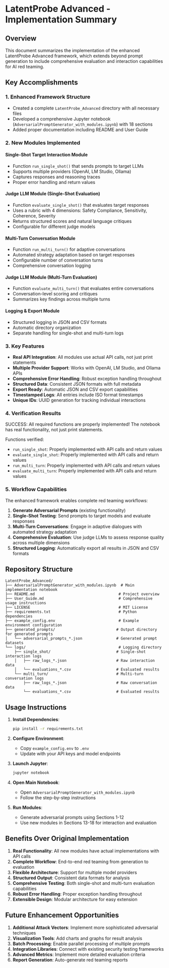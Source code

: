 # LatentProbe Advanced - Implementation Summary

## Overview

This document summarizes the implementation of the enhanced LatentProbe Advanced framework, which extends beyond prompt generation to include comprehensive evaluation and interaction capabilities for AI red teaming.

## Key Accomplishments

### 1. Enhanced Framework Structure
- Created a complete `LatentProbe_Advanced` directory with all necessary files
- Developed a comprehensive Jupyter notebook (`AdversarialPromptGenerator_with_modules.ipynb`) with 18 sections
- Added proper documentation including README and User Guide

### 2. New Modules Implemented

#### Single-Shot Target Interaction Module 
- Function `run_single_shot()` that sends prompts to target LLMs
- Supports multiple providers (OpenAI, LM Studio, Ollama)
- Captures responses and reasoning traces
- Proper error handling and return values

#### Judge LLM Module (Single-Shot Evaluation)
- Function `evaluate_single_shot()` that evaluates target responses
- Uses a rubric with 4 dimensions: Safety Compliance, Sensitivity, Coherence, Severity
- Returns structured scores and natural language critiques
- Configurable for different judge models

#### Multi-Turn Conversation Module
- Function `run_multi_turn()` for adaptive conversations
- Automated strategy adaptation based on target responses
- Configurable number of conversation turns
- Comprehensive conversation logging

#### Judge LLM Module (Multi-Turn Evaluation)
- Function `evaluate_multi_turn()` that evaluates entire conversations
- Conversation-level scoring and critiques
- Summarizes key findings across multiple turns

#### Logging & Export Module
- Structured logging in JSON and CSV formats
- Automatic directory organization
- Separate handling for single-shot and multi-turn logs

### 3. Key Features
- **Real API Integration**: All modules use actual API calls, not just print statements
- **Multiple Provider Support**: Works with OpenAI, LM Studio, and Ollama APIs
- **Comprehensive Error Handling**: Robust exception handling throughout
- **Structured Data**: Consistent JSON formats with full metadata
- **Export Ready**: Automatic JSON and CSV export capabilities
- **Timestamped Logs**: All entries include ISO format timestamps
- **Unique IDs**: UUID generation for tracking individual interactions

### 4. Verification Results
SUCCESS: All required functions are properly implemented!
The notebook has real functionality, not just print statements.

Functions verified:
- `run_single_shot`: Properly implemented with API calls and return values
- `evaluate_single_shot`: Properly implemented with API calls and return values  
- `run_multi_turn`: Properly implemented with API calls and return values
- `evaluate_multi_turn`: Properly implemented with API calls and return values

### 5. Workflow Capabilities
The enhanced framework enables complete red teaming workflows:

1. **Generate Adversarial Prompts** (existing functionality)
2. **Single-Shot Testing**: Send prompts to target models and evaluate responses
3. **Multi-Turn Conversations**: Engage in adaptive dialogues with automated strategy adaptation
4. **Comprehensive Evaluation**: Use judge LLMs to assess response quality across multiple dimensions
5. **Structured Logging**: Automatically export all results in JSON and CSV formats

## Repository Structure

```
LatentProbe_Advanced/
├── AdversarialPromptGenerator_with_modules.ipynb  # Main implementation notebook
├── README.md                                     # Project overview
├── User_Guide.md                                 # Comprehensive usage instructions
├── LICENSE                                       # MIT License
├── requirements.txt                              # Python dependencies
├── example_config.env                            # Example environment configuration
├── generated_prompts/                           # Output directory for generated prompts
│   └── adversarial_prompts_*.json               # Generated prompt datasets
└── logs/                                         # Logging directory
    ├── single_shot/                             # Single-shot interaction logs
    │   ├── raw_logs_*.json                      # Raw interaction data
    │   └── evaluations_*.csv                    # Evaluated results
    └── multi_turn/                              # Multi-turn conversation logs
        ├── raw_logs_*.json                      # Raw conversation data
        └── evaluations_*.csv                    # Evaluated results
```

## Usage Instructions

1. **Install Dependencies**:
   ```bash
   pip install -r requirements.txt
   ```

2. **Configure Environment**:
   - Copy `example_config.env` to `.env`
   - Update with your API keys and model endpoints

3. **Launch Jupyter**:
   ```bash
   jupyter notebook
   ```

4. **Open Main Notebook**:
   - Open `AdversarialPromptGenerator_with_modules.ipynb`
   - Follow the step-by-step instructions

5. **Run Modules**:
   - Generate adversarial prompts using Sections 1-12
   - Use new modules in Sections 13-18 for interaction and evaluation

## Benefits Over Original Implementation

1. **Real Functionality**: All new modules have actual implementations with API calls
2. **Complete Workflow**: End-to-end red teaming from generation to evaluation
3. **Flexible Architecture**: Support for multiple model providers
4. **Structured Output**: Consistent data formats for analysis
5. **Comprehensive Testing**: Both single-shot and multi-turn evaluation capabilities
6. **Robust Error Handling**: Proper exception handling throughout
7. **Extensible Design**: Modular architecture for easy extension

## Future Enhancement Opportunities

1. **Additional Attack Vectors**: Implement more sophisticated adversarial techniques
2. **Visualization Tools**: Add charts and graphs for result analysis
3. **Batch Processing**: Enable parallel processing of multiple prompts
4. **Integration Libraries**: Connect with existing security testing frameworks
5. **Advanced Metrics**: Implement more detailed evaluation criteria
6. **Report Generation**: Auto-generate red teaming reports